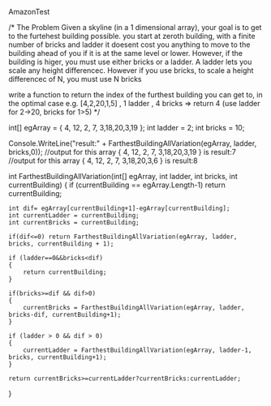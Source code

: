 AmazonTest



/*
The Problem
Given a skyline (in a 1 dimensional array), your goal is to get to the furtehest building possible.
you start at zeroth building, with a finite number of bricks and ladder it doesent cost you anything 
to move to the building ahead of you 
if it is at the same level or lower.
However, if the building is higer, you must use either bricks or a ladder.
A ladder lets you scale any height differencec. However if you use bricks, to scale 
a height differencec of N, you must use N bricks

write a function to return the index of the furthest building you can get to, in the optimal case
e.g. [4,2,20,1,5] , 1 ladder , 4 bricks => return 4 (use ladder for 2->20, bricks for 1>5)
*/


int[] egArray = { 4, 12, 2, 7, 3,18,20,3,19 };
int ladder = 2;
int bricks = 10;


Console.WriteLine("result:" + FarthestBuildingAllVariation(egArray, ladder, bricks,0));
//output for this array { 4, 12, 2, 7, 3,18,20,3,19 } is result:7
//output for this array { 4, 12, 2, 7, 3,18,20,3,6 } is result:8


int FarthestBuildingAllVariation(int[] egArray, int ladder, int bricks, int currentBuilding)
{
    if (currentBuilding == egArray.Length-1) return currentBuilding;
    
    int dif= egArray[currentBuilding+1]-egArray[currentBuilding];
    int currentLadder = currentBuilding;
    int currentBricks = currentBuilding;
    
    if(dif<=0) return FarthestBuildingAllVariation(egArray, ladder, bricks, currentBuilding + 1);

    if (ladder==0&&bricks<dif)
    {
        return currentBuilding;
    }

    if(bricks>=dif && dif>0)
    {
        currentBricks = FarthestBuildingAllVariation(egArray, ladder, bricks-dif, currentBuilding+1);
    }

    if (ladder > 0 && dif > 0)
    {
        currentLadder = FarthestBuildingAllVariation(egArray, ladder-1, bricks, currentBuilding+1);
    }
    
    return currentBricks>=currentLadder?currentBricks:currentLadder;
}
